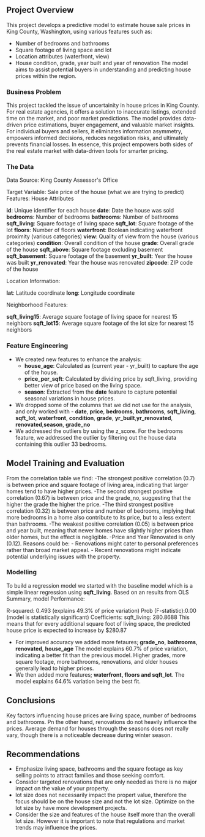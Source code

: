 
## Project Overview

This project develops a predictive model to estimate house sale prices in King County, Washington, using various features such as:

- Number of bedrooms and bathrooms
- Square footage of living space and lot
- Location attributes (waterfront, view)
- House condition, grade, year built and year of renovation
The model aims to assist potential buyers in understanding and predicting house prices within the region.

### Business Problem

This project tackled the issue of uncertainity in house prices in King County. For real estate agencies, it offers a solution to inaccurate listings, extended time on the market, and poor market predictions. The model provides data-driven price estimations, buyer engagement, and valuable market insights. For individual buyers and sellers, it eliminates information asymmetry, empowers informed decisions, reduces negotiation risks, and ultimately prevents financial losses. In essence, this project empowers both sides of the real estate market with data-driven tools for smarter pricing.

### The Data

Data Source: King County Assessor's Office

Target Variable: Sale price of the house (what we are trying to predict)
Features: House Attributes

**id**: Unique identifier for each house
**date**: Date the house was sold
**bedrooms**: Number of bedrooms
**bathrooms**: Number of bathrooms
**sqft_living**: Square footage of living space
**sqft_lot**: Square footage of the lot
**floors**: Number of floors
**waterfront**: Boolean indicating waterfront proximity (various categories)
**view**: Quality of view from the house (various categories)
**condition**: Overall condition of the house
**grade**: Overall grade of the house
**sqft_above**: Square footage excluding basement
**sqft_basement**: Square footage of the basement
**yr_built**: Year the house was built
**yr_renovated**: Year the house was renovated
**zipcode**: ZIP code of the house

Location Information:

**lat**: Latitude coordinate
**long**: Longitude coordinate

Neighborhood Features:

**sqft_living15**: Average square footage of living space for nearest 15 neighbors
**sqft_lot15**: Average square footage of the lot size for nearest 15 neighbors

### Feature Engineering

- We created new features to enhance the analysis:
    - **house_age**: Calculated as (current year - yr_built) to capture the age of the house.
    - **price_per_sqft**: Calculated by dividing price by sqft_living, providing better view of price based on the living space.
    - **season**: Extracted from the **date** feature to capture potential seasonal variations in house prices.
- We dropped some of the columns that we did not use for the analysis, and only worked with
        - **date**, **price**, **bedrooms**, **bathrooms**, **sqft_living**, **sqft_lot**, **waterfront**, **condition**, **grade**,                   **yr_built**,**yr_renovated**, **renovated**,**season**, **grade_no**
- We addressed the outliers by using the z_score. For the bedrooms feature, we addressed the outlier by filtering out the house data containing this outlier 33 bedrooms.

## Model Training and Evaluation
From the correlation table we find:
-The strongest positive correlation (0.7) is between price and square footage of living
area, indicating that larger homes tend to have higher prices.
-The second strongest positive correlation (0.67) is between price and the grade_no,
suggesting that the higher the grade the higher the price.
-The third strongest positive correlation (0.32) is between price and number of
bedrooms, implying that more bedrooms in a home also contribute to its price, but to a
less extent than bathrooms.
-The weakest positive correlation (0.05) is between price and year built, meaning that
newer homes have slightly higher prices than older homes, but the effect is negligible.
-Price and Year Renovated is only (0.12). Reasons could be:
    - Renovations might cater to personal preferences rather than broad market appeal.
    - Recent renovations might indicate potential underlying issues with the property.
    
### Modelling

To build a regression model we started with the baseline model which is a simple linear regression using **sqft_living**.
Based on an results from OLS Summary, model Performance:

R-squared:
     0.493 (explains 49.3% of price variation)
     Prob (F-statistic):0.00 (model is statistically significant)
Coefficients:
     sqft_living: 280.8688 This means that for every additional square foot of living space, the predicted house price is expected to increase by $280.87

- For improved accuracy we added more fetaures; **grade_no**, **bathrooms**, **renovated**, **house_age**
The model explains 60.7% of price variation, indicating a better fit than the previous model. Higher grades, more square footage, more bathrooms, renovations, and older houses generally lead to higher prices.
- We then added more features; **waterfront, floors and sqft_lot**. The model explains 64.6% variation being the best fit.

## Conclusions

Key factors influencing house prices are living space, number of bedrooms and bathrooms. Pn the other hand, renovations do not heavily influence the prices. Average demand for houses through the seasons does not really vary, though there is a noticeable decrease during winter season.

## Recommendations

 - Emphasize living space, bathrooms and the square footage as key selling points to attract families and those seeking comfort.
- Consider targeted renovations that are only needed as there is no major impact on the value of your property.
- lot size does not necessarily impact the propert value, therefore the focus should be on the house size and not the lot size. Optimize on the lot size by have more development projects.
- Consider the size and features of the house itself more than the overall lot size. However it is important to note that regulations and market trends may influence the prices.